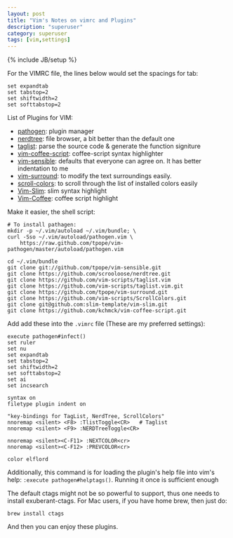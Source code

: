```yaml
---
layout: post
title: "Vim's Notes on vimrc and Plugins"
description: "superuser"
category: superuser
tags: [vim,settings]
---
```

{% include JB/setup %}

For the VIMRC file, the lines below would set the spacings for tab:

    set expandtab
    set tabstop=2
    set shiftwidth=2
    set softtabstop=2


List of Plugins for VIM:

- [pathogen](https://github.com/tpope/vim-pathogen): plugin manager  
- [nerdtree](https://github.com/scrooloose/nerdtree): file browser, a bit better than the default one
- [taglist](https://github.com/vim-scripts/taglist.vim): parse the source code & generate the function signiture
- [vim-coffee-script](https://github.com/kchmck/vim-coffee-script): coffee-script syntax highlighter
- [vim-sensible](https://github.com/tpope/vim-sensible): defaults that everyone can agree on. It has better indentation to me
- [vim-surround](https://github.com/tpope/vim-surround): to modify the text surroundings easily. 
- [scroll-colors](https://github.com/vim-scripts/ScrollColors): to scroll through the list of installed colors easily
- [Vim-Slim](https://github.com/slim-template/vim-slim): slim syntax highlight
- [Vim-Coffee](https://github.com/kchmck/vim-coffee-script.git): coffee script highlight

Make it easier, the shell script:
    
    # To install pathagen:
    mkdir -p ~/.vim/autoload ~/.vim/bundle; \
    curl -Sso ~/.vim/autoload/pathogen.vim \
        https://raw.github.com/tpope/vim-pathogen/master/autoload/pathogen.vim

    cd ~/.vim/bundle
    git clone git://github.com/tpope/vim-sensible.git
    git clone https://github.com/scrooloose/nerdtree.git
    git clone https://github.com/vim-scripts/taglist.vim
    git clone https://github.com/vim-scripts/taglist.vim.git
    git clone https://github.com/tpope/vim-surround.git
    git clone https://github.com/vim-scripts/ScrollColors.git
    git clone git@github.com:slim-template/vim-slim.git
    git clone https://github.com/kchmck/vim-coffee-script.git

Add add these into the `.vimrc` file (These are my preferred settings):

    execute pathogen#infect()
    set ruler
    set nu
    set expandtab
    set tabstop=2
    set shiftwidth=2
    set softtabstop=2
    set ai
    set incsearch

    syntax on
    filetype plugin indent on

    "key-bindings for TagList, NerdTree, ScrollColors"
    nnoremap <silent> <F8> :TlistToggle<CR>   # Taglist
    nnoremap <silent> <F9> :NERDTreeToggle<CR>

    nnoremap <silent><C-F11> :NEXTCOLOR<cr>
    nnoremap <silent><C-F12> :PREVCOLOR<cr>

    color elflord


Additionally, this command is for loading the plugin's help file into vim's help: 
  `:execute pathogen#helptags()`.
Running it once is sufficient enough

The default ctags might not be so powerful to support, thus one needs to install exuberant-ctags.
For Mac users, if you have home brew, then just do:

    brew install ctags

And then you can enjoy these plugins.

